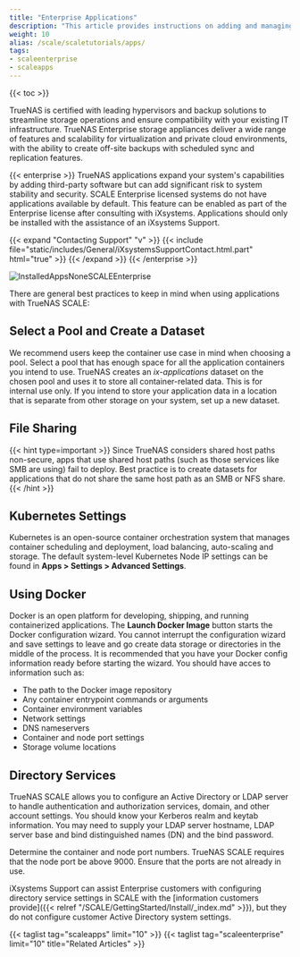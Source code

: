 ```yaml
---
title: "Enterprise Applications"
description: "This article provides instructions on adding and managing Enterprise Applications in SCALE."
weight: 10
alias: /scale/scaletutorials/apps/
tags:
- scaleenterprise
- scaleapps
---
```


{{< toc >}}

TrueNAS is certified with leading hypervisors and backup solutions to streamline storage operations and ensure compatibility with your existing IT infrastructure. TrueNAS Enterprise storage appliances deliver a wide range of features and scalability for virtualization and private cloud environments, with the ability to create off-site backups with scheduled sync and replication features.

{{< enterprise >}}
TrueNAS applications expand your system's capabilities by adding third-party software but can add significant risk to system stability and security.
SCALE Enterprise licensed systems do not have applications available by default.
This feature can be enabled as part of the Enterprise license after consulting with iXsystems.
Applications should only be installed with the assistance of an iXsystems Support.

{{< expand "Contacting Support" "v" >}}
{{< include file="static/includes/General/iXsystemsSupportContact.html.part" html="true" >}}
{{< /expand >}}
{{< /enterprise >}}

![InstalledAppsNoneSCALEEnterprise](/images/SCALE/22.12/InstalledAppsNoneSCALEEnterprise.png "Installed Apps SCALE Enterprise") 

There are general best practices to keep in mind when using applications with TrueNAS SCALE:

## Select a Pool and Create a Dataset

We recommend users keep the container use case in mind when choosing a pool. Select a pool that has enough space for all the application containers you intend to use. TrueNAS creates an *ix-applications* dataset on the chosen pool and uses it to store all container-related data. This is for internal use only. If you intend to store your application data in a location that is separate from other storage on your system, set up a new dataset. 

## File Sharing

{{< hint type=important >}}
Since TrueNAS considers shared host paths non-secure, apps that use shared host paths (such as those services like SMB are using) fail to deploy. 
Best practice is to create datasets for applications that do not share the same host path as an SMB or NFS share. 
{{< /hint >}}

## Kubernetes Settings

Kubernetes is an open-source container orchestration system that manages container scheduling and deployment, load balancing, auto-scaling and storage. The default system-level Kubernetes Node IP settings can be found in **Apps > Settings > Advanced Settings**.

## Using Docker

Docker is an open platform for developing, shipping, and running containerized applications. The **Launch Docker Image** button starts the Docker configuration wizard. You cannot interrupt the configuration wizard and save settings to leave and go create data storage or directories in the middle of the process. It is recommended that you have your Docker config information ready before starting the wizard. You should have acces to information such as:

* The path to the Docker image repository
* Any container entrypoint commands or arguments
* Container environment variables
* Network settings
* DNS nameservers
* Container and node port settings
* Storage volume locations

## Directory Services

TrueNAS SCALE allows you to configure an Active Directory or LDAP server to handle authentication and authorization services, domain, and other account settings. You should know your Kerberos realm and keytab information. You may need to supply your LDAP server hostname, LDAP server base and bind distinguished names (DN) and the bind password.

Determine the container and node port numbers. TrueNAS SCALE requires that the node port be above 9000. Ensure that the ports are not already in use.

iXsystems Support can assist Enterprise customers with configuring directory service settings in SCALE with the [information customers provide]({{< relref "/SCALE/GettingStarted/Install/_index.md" >}}), but they do not configure customer Active Directory system settings.

{{< taglist tag="scaleapps" limit="10" >}}
{{< taglist tag="scaleenterprise" limit="10" title="Related Articles" >}}
